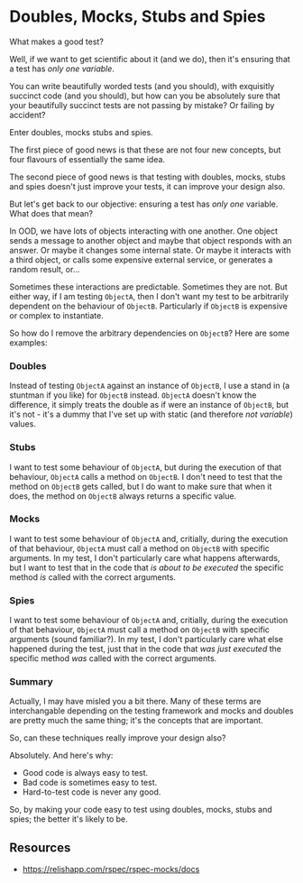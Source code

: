 Doubles, Mocks, Stubs and Spies
=======

What makes a good test?

Well, if we want to get scientific about it (and we do), then it's ensuring that a test has _only one variable_.

You can write beautifully worded tests (and you should), with exquisitly succinct code (and you should), but how can you be absolutely sure that your beautifully succinct tests are not passing by mistake?  Or failing by accident?

Enter doubles, mocks stubs and spies.

The first piece of good news is that these are not four new concepts, but four flavours of essentially the same idea.

The second piece of good news is that testing with doubles, mocks, stubs and spies doesn't just improve your tests, it can improve your design also.

But let's get back to our objective: ensuring a test has _only one_ variable.  What does that mean?

In OOD, we have lots of objects interacting with one another.  One object sends a message to another object and maybe that object responds with an answer.  Or maybe it changes some internal state.  Or maybe it interacts with a third object, or calls some expensive external service, or generates a random result, or...

Sometimes these interactions are predictable.  Sometimes they are not.  But either way, if I am testing `ObjectA`, then I don't want my test to be arbitrarily dependent on the behaviour of `ObjectB`.  Particularly if `ObjectB` is expensive or complex to instantiate.

So how do I remove the arbitrary dependencies on `ObjectB`?  Here are some examples:

### Doubles
Instead of testing `ObjectA` against an instance of `ObjectB`, I use a stand in (a stuntman if you like) for `ObjectB` instead.  `ObjectA` doesn't know the difference, it simply treats the double as if were an instance of `ObjectB`, but it's not - it's a dummy that I've set up with static (and therefore _not variable_) values.

### Stubs
I want to test some behaviour of `ObjectA`, but during the execution of that behaviour, `ObjectA` calls a method on `ObjectB`.  I don't need to test that the method on `ObjectB` gets called, but I do want to make sure that when it does, the method on `ObjectB` always returns a specific value.

### Mocks
I want to test some behaviour of `ObjectA` and, critially, during the execution of that behaviour, `ObjectA` must call a method on `ObjectB` with specific arguments.  In my test, I don't particularly care what happens afterwards, but I want to test that in the code that _is about to be executed_ the specific method _is_ called with the correct arguments.

### Spies
I want to test some behaviour of `ObjectA` and, critially, during the execution of that behaviour, `ObjectA` must call a method on `ObjectB` with specific arguments  (sound familiar?).  In my test, I don't particularly care what else happened during the test, just that in the code that _was just executed_ the specific method _was_ called with the correct arguments.

### Summary
Actually, I may have misled you a bit there.  Many of these terms are interchangable depending on the testing framework and mocks and doubles are pretty much the same thing; it's the concepts that are important.

So, can these techniques really improve your design also?

Absolutely.  And here's why:

* Good code is always easy to test.
* Bad code is sometimes easy to test.
* Hard-to-test code is never any good.

So, by making your code easy to test using doubles, mocks, stubs and spies; the better it's likely to be.

Resources
---------

* https://relishapp.com/rspec/rspec-mocks/docs
